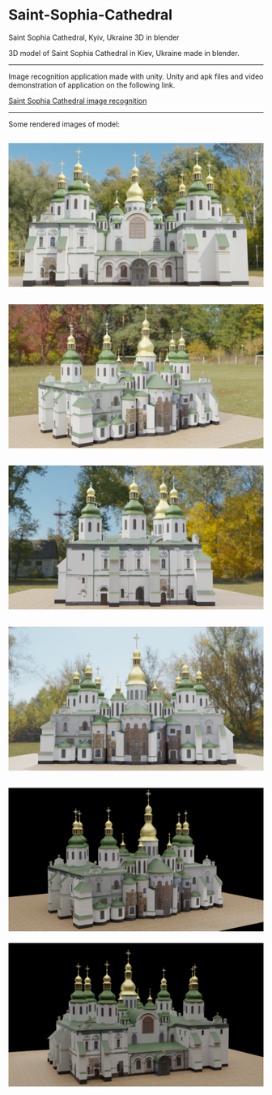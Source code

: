 # Saint-Sophia-Cathedral
Saint Sophia Cathedral, Kyiv, Ukraine 3D in blender

3D model of Saint Sophia Cathedral in Kiev, Ukraine made in blender.

-------------------------------------------------------------------------

Image recognition application made with unity. Unity and apk files and video demonstration of application on the following link.

[Saint Sophia Cathedral image recognition](https://drive.google.com/drive/folders/1UOPVr3B9PH8D38nYoN8MTZZMmhZ2SeB4?usp=sharing)

-------------------------------------------------------------------------
Some rendered images of model:

![alt text](https://github.com/nhastor1/Saint-Sophia-Cathedral/blob/main/Renderi/render8.png?raw=true)
-------------------------------------------------------------------------
![alt text](https://github.com/nhastor1/Saint-Sophia-Cathedral/blob/main/Renderi/render9.png?raw=true)
-------------------------------------------------------------------------
![alt text](https://github.com/nhastor1/Saint-Sophia-Cathedral/blob/main/Renderi/render10.png?raw=true)
-------------------------------------------------------------------------
![alt text](https://github.com/nhastor1/Saint-Sophia-Cathedral/blob/main/DodatniRenderi/render11.png?raw=true)
-------------------------------------------------------------------------
![alt text](https://github.com/nhastor1/Saint-Sophia-Cathedral/blob/main/Renderi/render12.png?raw=true)
-------------------------------------------------------------------------
![alt text](https://github.com/nhastor1/Saint-Sophia-Cathedral/blob/main/Renderi/render13.png?raw=true)
